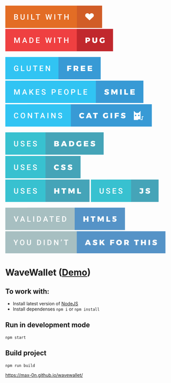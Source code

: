 ![Build with love](./src/images/built-with-love.svg) ![Made with pug](./src/images/made-with-pug.svg)

![Gluten free](./src/images/gluten-free.svg) ![Makes people smile](./src/images/makes-people-smile.svg) ![Contains cat gifs](./src/images/contains-cat-gifs.svg)

![Uses badges](./src/images/uses-badges.svg) ![Uses CSS](./src/images/uses-css.svg) ![Uses HTML](./src/images/uses-html.svg) ![Uses JS](./src/images/uses-js.svg)

![Validated HTML5](./src/images/validated-html5.svg) ![You didn't ask for this](./src/images/you-didnt-ask-for-this.svg)

# WaveWallet ([Demo](https://nodejs.org/))

## To work with:
- Install latest version of [NodeJS](https://max-0n.github.io/wavewallet/)
- Install dependenses ```npm i``` or ```npm install```

## Run in development mode
```
npm start
```

## Build project
```
npm run build
```



https://max-0n.github.io/wavewallet/
